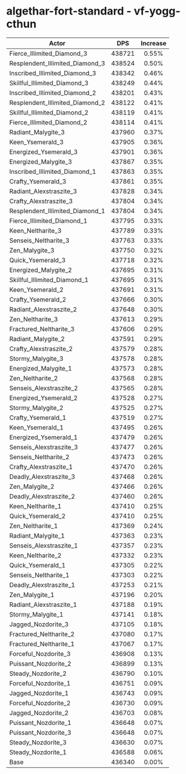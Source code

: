 # algethar-fort-standard - vf-yogg-cthun
| Actor | DPS | Increase |
|---|:---:|:---:|
|Fierce_Illimited_Diamond_3|438721|0.55%|
|Resplendent_Illimited_Diamond_3|438524|0.50%|
|Inscribed_Illimited_Diamond_3|438342|0.46%|
|Skillful_Illimited_Diamond_3|438249|0.44%|
|Inscribed_Illimited_Diamond_2|438201|0.43%|
|Resplendent_Illimited_Diamond_2|438122|0.41%|
|Skillful_Illimited_Diamond_2|438119|0.41%|
|Fierce_Illimited_Diamond_2|438114|0.41%|
|Radiant_Malygite_3|437960|0.37%|
|Keen_Ysemerald_3|437905|0.36%|
|Energized_Ysemerald_3|437901|0.36%|
|Energized_Malygite_3|437867|0.35%|
|Inscribed_Illimited_Diamond_1|437863|0.35%|
|Crafty_Ysemerald_3|437861|0.35%|
|Radiant_Alexstraszite_3|437828|0.34%|
|Crafty_Alexstraszite_3|437804|0.34%|
|Resplendent_Illimited_Diamond_1|437804|0.34%|
|Fierce_Illimited_Diamond_1|437795|0.33%|
|Keen_Neltharite_3|437789|0.33%|
|Senseis_Neltharite_3|437763|0.33%|
|Zen_Malygite_3|437750|0.32%|
|Quick_Ysemerald_3|437718|0.32%|
|Energized_Malygite_2|437695|0.31%|
|Skillful_Illimited_Diamond_1|437695|0.31%|
|Keen_Ysemerald_2|437691|0.31%|
|Crafty_Ysemerald_2|437666|0.30%|
|Radiant_Alexstraszite_2|437648|0.30%|
|Zen_Neltharite_3|437613|0.29%|
|Fractured_Neltharite_3|437606|0.29%|
|Radiant_Malygite_2|437591|0.29%|
|Crafty_Alexstraszite_2|437579|0.28%|
|Stormy_Malygite_3|437578|0.28%|
|Energized_Malygite_1|437573|0.28%|
|Zen_Neltharite_2|437568|0.28%|
|Senseis_Alexstraszite_2|437565|0.28%|
|Energized_Ysemerald_2|437528|0.27%|
|Stormy_Malygite_2|437525|0.27%|
|Crafty_Ysemerald_1|437519|0.27%|
|Keen_Ysemerald_1|437495|0.26%|
|Energized_Ysemerald_1|437479|0.26%|
|Senseis_Alexstraszite_3|437477|0.26%|
|Senseis_Neltharite_2|437473|0.26%|
|Crafty_Alexstraszite_1|437470|0.26%|
|Deadly_Alexstraszite_3|437468|0.26%|
|Zen_Malygite_2|437466|0.26%|
|Deadly_Alexstraszite_2|437460|0.26%|
|Keen_Neltharite_1|437410|0.25%|
|Quick_Ysemerald_2|437410|0.25%|
|Zen_Neltharite_1|437369|0.24%|
|Radiant_Malygite_1|437363|0.23%|
|Senseis_Alexstraszite_1|437357|0.23%|
|Keen_Neltharite_2|437332|0.23%|
|Quick_Ysemerald_1|437305|0.22%|
|Senseis_Neltharite_1|437303|0.22%|
|Deadly_Alexstraszite_1|437253|0.21%|
|Zen_Malygite_1|437196|0.20%|
|Radiant_Alexstraszite_1|437188|0.19%|
|Stormy_Malygite_1|437141|0.18%|
|Jagged_Nozdorite_3|437105|0.18%|
|Fractured_Neltharite_2|437080|0.17%|
|Fractured_Neltharite_1|437067|0.17%|
|Forceful_Nozdorite_3|436908|0.13%|
|Puissant_Nozdorite_2|436899|0.13%|
|Steady_Nozdorite_2|436790|0.10%|
|Forceful_Nozdorite_1|436751|0.09%|
|Jagged_Nozdorite_1|436743|0.09%|
|Forceful_Nozdorite_2|436730|0.09%|
|Jagged_Nozdorite_2|436703|0.08%|
|Puissant_Nozdorite_1|436648|0.07%|
|Puissant_Nozdorite_3|436648|0.07%|
|Steady_Nozdorite_3|436630|0.07%|
|Steady_Nozdorite_1|436588|0.06%|
|Base|436340|0.00%|
